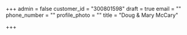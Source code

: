 +++
admin = false
customer_id = "300801598"
draft = true
email = ""
phone_number = ""
profile_photo = ""
title = "Doug & Mary McCary"

+++
